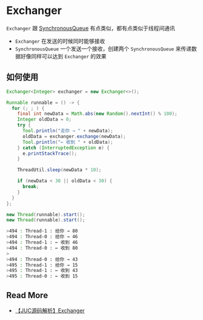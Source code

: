 # Exchanger

`Exchanger` 跟  [SynchronousQueue](../SynchronousQueue) 有点类似，都有点类似于线程间通讯

- `Exchanger`  在发送的时候同时能够接收
- `SynchronousQueue` 一个发送一个接收，创建两个 `SynchronousQueue` 来传递数据好像同样可以达到 `Exchanger`  的效果

## 如何使用

```java
Exchanger<Integer> exchanger = new Exchanger<>();

Runnable runnable = () -> {
  for (; ; ) {
    final int newData = Math.abs(new Random().nextInt() % 100);
    Integer oldData = 0;
    try {
      Tool.println("走你 → " + newData);
      oldData = exchanger.exchange(newData);
      Tool.println("← 收到 " + oldData);
    } catch (InterruptedException e) {
      e.printStackTrace();
    }

    ThreadUtil.sleep(newData * 10);

    if (newData < 30 || oldData < 30) {
      break;
    }
  }
};

new Thread(runnable).start();
new Thread(runnable).start();
```

``` bash
>494 : Thread-1 : 给你 → 80
>494 : Thread-0 : 给你 → 46
>494 : Thread-1 : ← 收到 46
>494 : Thread-0 : ← 收到 80
>
>494 : Thread-0 : 给你 → 43
>495 : Thread-1 : 给你 → 15
>495 : Thread-1 : ← 收到 43
>495 : Thread-0 : ← 收到 15
```

## Read More

- [【JUC源码解析】Exchanger](https://www.cnblogs.com/aniao/p/aniao_exchanger.html)